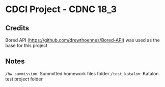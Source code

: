 # CDCI Project - CDNC 18_3

## Credits

Bored API (https://github.com/drewthoennes/Bored-API) was used as the base for this project

## Notes

`/hw_summission`: Summitted homework files folder
`/test_katalon`: Katalon test project folder

